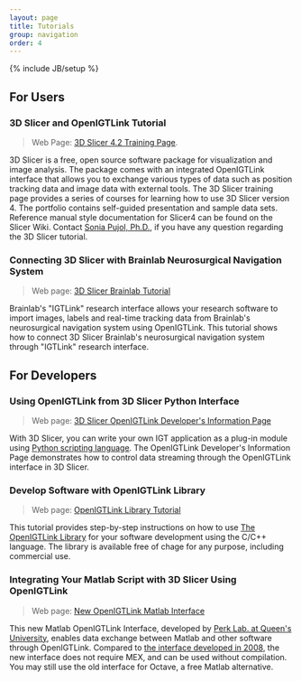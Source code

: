 ```yaml
---
layout: page
title: Tutorials
group: navigation
order: 4
---
```

{% include JB/setup %}

## For Users

### 3D Slicer and OpenIGTLink Tutorial
> Web Page: [3D Slicer 4.2 Training Page](http://www.slicer.org/slicerWiki/index.php/Documentation/4.2/Training#OpenIGTLink).

3D Slicer is a free, open source software package for visualization and image analysis. The package comes with
an integrated OpenIGTLink interface that allows you to exchange various types of data such as position tracking data and
image data with external tools. The 3D Slicer training page provides a series of courses for learning how to use 3D Slicer version 4.
The portfolio contains self-guided presentation and sample data sets.
Reference manual style documentation for Slicer4 can be found on the Slicer Wiki.
Contact [Sonia Pujol, Ph.D.](http://www.spl.harvard.edu/pages/People/spujol), if you have any question regarding the 3D Slicer tutorial.

### Connecting 3D Slicer with Brainlab Neurosurgical Navigation System
> Web page: [3D Slicer Brainlab Tutorial](https://www.slicer.org/wiki/Documentation/4.6/Modules/OpenIGTLinkRemote/BrainlabTutorial)

Brainlab's "IGTLink" research interface allows your research software to import images, labels and real-time tracking data
from Brainlab's neurosurgical navigation system using OpenIGTLink.
This tutorial shows how to connect 3D Slicer Brainlab's neurosurgical navigation system through "IGTLink" research interface.


## For Developers

### Using OpenIGTLink from 3D Slicer Python Interface
> Web page: [3D Slicer OpenIGTLink Developer's Information Page](http://www.slicer.org/slicerWiki/index.php/Documentation/Nightly/Developers/OpenIGTLinkIF)

With 3D Slicer, you can write your own IGT application as a plug-in module using
[Python scripting language](http://www.python.org). The OpenIGTLink Developer's
Information Page demonstrates how to control data streaming through the OpenIGTLink
interface in 3D Slicer. 


### Develop Software with OpenIGTLink Library
> Web page: [OpenIGTLink Library Tutorial](http://www.na-mic.org/Wiki/index.php/OpenIGTLink/Library/Tutorial)

This tutorial provides step-by-step instructions on how to use [The OpenIGTLink Library](library.html) for your
software development using the C/C++ language. The library is available free of chage for any purpose, including commercial use.


### Integrating Your Matlab Script with 3D Slicer Using OpenIGTLink
> Web page: [New OpenIGTLink Matlab Interface](https://www.assembla.com/spaces/plus/wiki/Matlab_interface)

This new Matlab OpenIGTLink Interface, developed by [Perk Lab. at Queen's University](http://perk.cs.queensu.ca), enables data exchange between Matlab and other software through OpenIGTLink. Compared to [the interface developed in 2008](http://www.na-mic.org/Wiki/index.php/OpenIGTLink/Matlab), the new interface does not require MEX, and can be used without compilation. You may still use the old interface for Octave, a free Matlab alternative. 


